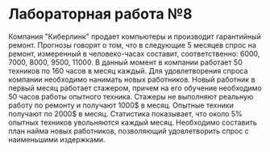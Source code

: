 # Лабораторная работа №8

Компания "Киберлинк" продает компьютеры и производит гарантийный ремонт. Прогнозы говорят о том, что в следующие 5 месяцев спрос на ремонт, измеренный в человеко-часах составит, соответственно: 6000, 7000, 8000, 9500, 11000. В данный момент в компании работает 50 техников по 160 часов в месяц каждый. Для удовлетворения спроса компании необходимо нанимать новых работников. Новый работник в первый месяц работает стажером, причем на его обучение необходимо 50 часов работы опытного техника. Стажеры не выполняют реальную работу по ремонту и получают 1000$ в месяц. Опытные техники получают по 2000$ в месяц. Статистика показывает, что около 5% опытных техников увольняются каждый месяц. Необходимо составить план найма новых работников, позволяющий удовлетворить спрос с наименьшими издержками.
